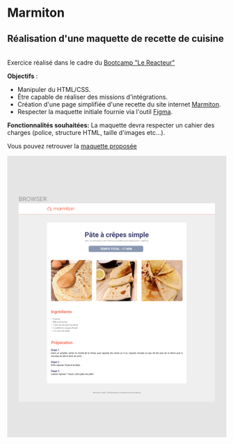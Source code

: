 # Marmiton

## **Réalisation d'une maquette de recette de cuisine**

<br>Exercice réalisé dans le cadre du [Bootcamp "Le Reacteur"](https://www.lereacteur.io/)</br>

**Objectifs** :

- Manipuler du HTML/CSS.
- Être capable de réaliser des missions d'intégrations.
- Création d'une page simplifiée d'une recette du site internet [Marmiton](https://www.marmiton.org/).
- Respecter la maquette initiale fournie via l'outil [Figma](https://www.figma.com/fr/).

**Fonctionnalités souhaitées:**
La maquette devra respecter un cahier des charges (police, structure HTML, taille d'images etc...).

Vous pouvez retrouver la [maquette proposée](https://www.figma.com/file/5FH3NgzJWAsONNPIEQT1vJ/marmiton?node-id=0%3A1)

<img src = "assets/img/maquette_figma.png" title = "Maquette Marmiton Desktop" alt = "Maquette Marmiton">
